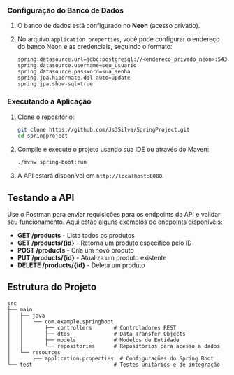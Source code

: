 ### Configuração do Banco de Dados

1. O banco de dados está configurado no **Neon** (acesso privado).
2. No arquivo `application.properties`, você pode configurar o endereço do banco Neon e as credenciais, seguindo o formato:

   ```properties
   spring.datasource.url=jdbc:postgresql://<endereco_privado_neon>:5432/springproject
   spring.datasource.username=seu_usuario
   spring.datasource.password=sua_senha
   spring.jpa.hibernate.ddl-auto=update
   spring.jpa.show-sql=true
   ```

### Executando a Aplicação

1. Clone o repositório:
   ```bash
   git clone https://github.com/Js3Silva/SpringProject.git
   cd springproject
   ```

2. Compile e execute o projeto usando sua IDE ou através do Maven:
   ```bash
   ./mvnw spring-boot:run
   ```

3. A API estará disponível em `http://localhost:8080`.

## Testando a API

Use o Postman para enviar requisições para os endpoints da API e validar seu funcionamento. Aqui estão alguns exemplos de endpoints disponíveis:

- **GET /products** - Lista todos os produtos
- **GET /products/{id}** - Retorna um produto específico pelo ID
- **POST /products** - Cria um novo produto
- **PUT /products/{id}** - Atualiza um produto existente
- **DELETE /products/{id}** - Deleta um produto

## Estrutura do Projeto

```plaintext
src
├── main
│   ├── java
│   │   └── com.example.springboot
│   │       ├── controllers       # Controladores REST
│   │       ├── dtos              # Data Transfer Objects
│   │       ├── models            # Modelos de Entidade
│   │       └── repositories      # Repositórios para acesso a dados
│   └── resources
│       ├── application.properties  # Configurações do Spring Boot
└── test                          # Testes unitários e de integração
```

